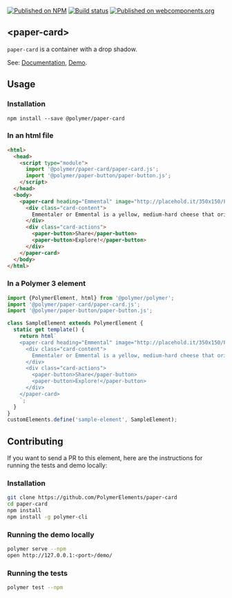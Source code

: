 [![Published on NPM](https://img.shields.io/npm/v/@polymer/paper-card.svg)](https://www.npmjs.com/package/@polymer/paper-card)
[![Build status](https://travis-ci.org/PolymerElements/paper-card.svg?branch=master)](https://travis-ci.org/PolymerElements/paper-card)
[![Published on webcomponents.org](https://img.shields.io/badge/webcomponents.org-published-blue.svg)](https://webcomponents.org/element/@polymer/paper-card)

## &lt;paper-card&gt;
`paper-card` is a container with a drop shadow.

See: [Documentation](https://www.webcomponents.org/element/@polymer/paper-card),
  [Demo](https://www.webcomponents.org/element/@polymer/paper-card/demo/demo/index.html).

## Usage

### Installation
```
npm install --save @polymer/paper-card
```

### In an html file
```html
<html>
  <head>
    <script type="module">
      import '@polymer/paper-card/paper-card.js';
      import '@polymer/paper-button/paper-button.js';
    </script>
  </head>
  <body>
    <paper-card heading="Emmental" image="http://placehold.it/350x150/FFC107/000000" alt="Emmental">
      <div class="card-content">
        Emmentaler or Emmental is a yellow, medium-hard cheese that originated in the area around Emmental, Switzerland. It is one of the cheeses of Switzerland, and is sometimes known as Swiss cheese.
      </div>
      <div class="card-actions">
        <paper-button>Share</paper-button>
        <paper-button>Explore!</paper-button>
      </div>
    </paper-card>
  </body>
</html>
```
### In a Polymer 3 element
```js
import {PolymerElement, html} from '@polymer/polymer';
import '@polymer/paper-card/paper-card.js';
import '@polymer/paper-button/paper-button.js';

class SampleElement extends PolymerElement {
  static get template() {
    return html`
    <paper-card heading="Emmental" image="http://placehold.it/350x150/FFC107/000000" alt="Emmental">
      <div class="card-content">
        Emmentaler or Emmental is a yellow, medium-hard cheese that originated in the area around Emmental, Switzerland. It is one of the cheeses of Switzerland, and is sometimes known as Swiss cheese.
      </div>
      <div class="card-actions">
        <paper-button>Share</paper-button>
        <paper-button>Explore!</paper-button>
      </div>
    </paper-card>
    `;
  }
}
customElements.define('sample-element', SampleElement);
```

## Contributing
If you want to send a PR to this element, here are
the instructions for running the tests and demo locally:

### Installation
```sh
git clone https://github.com/PolymerElements/paper-card
cd paper-card
npm install
npm install -g polymer-cli
```

### Running the demo locally
```sh
polymer serve --npm
open http://127.0.0.1:<port>/demo/
```

### Running the tests
```sh
polymer test --npm
```
